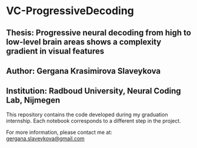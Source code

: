 # VC-ProgressiveDecoding

## Thesis: Progressive neural decoding from high to low-level brain areas shows a complexity gradient in visual features
## Author: Gergana Krasimirova Slaveykova
## Institution: Radboud University, Neural Coding Lab, Nijmegen

This repository contains the code developed during my graduation internship. Each notebook corresponds to a different step in the project.

For more information, please contact me at: gergana.slaveykova@gmail.com
